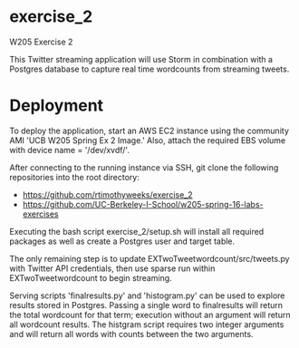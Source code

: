 # exercise_2
W205 Exercise 2

This Twitter streaming application will use Storm in combination with a Postgres database to capture real time wordcounts from streaming tweets.

# Deployment
To deploy the application, start an AWS EC2 instance using the community AMI 'UCB W205 Spring Ex 2 Image.' Also, attach the required EBS volume with device name = '/dev/xvdf/'.

After connecting to the running instance via SSH, git clone the following repositories into the root directory:
- https://github.com/rtimothyweeks/exercise_2
- https://github.com/UC-Berkeley-I-School/w205-spring-16-labs-exercises

Executing the bash script exercise_2/setup.sh will install all required packages as well as create a Postgres user and target table.

The only remaining step is to update EXTwoTweetwordcount/src/tweets.py with Twitter API credentials, then use sparse run within EXTwoTweetwordcount to begin streaming.

Serving scripts 'finalresults.py' and 'histogram.py' can be used to explore results stored in Postgres. Passing a single word to finalresults will return the total wordcount for that term; execution without an argument will return all wordcount results. The histgram script requires two integer arguments and will return all words with counts between the two arguments.
